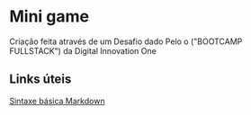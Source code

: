 # Mini game
Criação feita através de um Desafio dado Pelo o ("BOOTCAMP FULLSTACK") da Digital Innovation One

## Links úteis
[Sintaxe básica Markdown](https://www.markdownguide.org/getting-started/)
